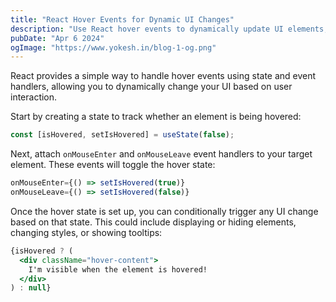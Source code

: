 ```yaml
---
title: "React Hover Events for Dynamic UI Changes"
description: "Use React hover events to dynamically update UI elements, improving interactivity and user experience."
pubDate: "Apr 6 2024"
ogImage: "https://www.yokesh.in/blog-1-og.png"
---
```


React provides a simple way to handle hover events using state and event handlers, allowing you to dynamically change your UI based on user interaction.

Start by creating a state to track whether an element is being hovered:


```jsx
const [isHovered, setIsHovered] = useState(false);
```

Next, attach `onMouseEnter` and  `onMouseLeave` event handlers to your target element. These events will toggle the hover state:

```jsx
onMouseEnter={() => setIsHovered(true)}
onMouseLeave={() => setIsHovered(false)}
```

Once the hover state is set up, you can conditionally trigger any UI change based on that state. This could include displaying or hiding elements, changing styles, or showing tooltips:

```jsx
{isHovered ? (
  <div className="hover-content">
    I'm visible when the element is hovered!
  </div>
) : null}
```
